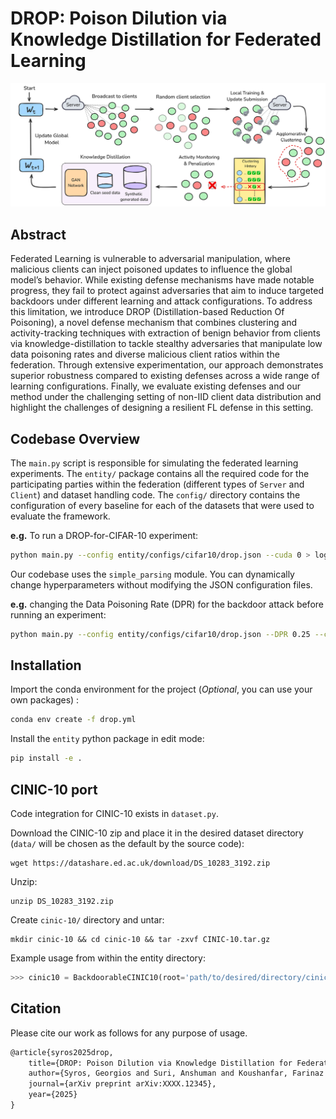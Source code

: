 # DROP: Poison Dilution via Knowledge Distillation for Federated Learning

<p align="center">
    <img src="drop_overview.png" alt="DROP Overview">
</p>

## Abstract

Federated Learning is vulnerable to adversarial manipulation, where malicious clients can inject poisoned updates to influence the global model’s behavior. While existing defense mechanisms have made notable progress, they fail to protect against adversaries that aim to induce targeted backdoors under different learning and attack configurations. To address this limitation, we introduce DROP (Distillation-based Reduction Of Poisoning), a novel defense mechanism that combines clustering and activity-tracking techniques with extraction of benign behavior from clients via knowledge-distillation to tackle stealthy adversaries that manipulate low data poisoning rates and diverse malicious client ratios within the federation. Through extensive experimentation, our approach demonstrates superior robustness compared to existing defenses across a wide range of learning configurations. Finally, we evaluate existing defenses and our method under the challenging setting of non-IID client data distribution and highlight the challenges of designing a resilient FL defense in this setting.

## Codebase Overview

The `main.py` script is responsible for simulating the federated learning experiments. The `entity/` package contains all the required code for the participating parties within the federation (different types of `Server` and `Client`) and dataset handling code. The `config/` directory contains the configuration of every baseline for each of the datasets that were used to evaluate the framework. 

**e.g.** To run a DROP-for-CIFAR-10 experiment:

```bash
python main.py --config entity/configs/cifar10/drop.json --cuda 0 > logs/cifar10_run.log
```

Our codebase uses the `simple_parsing` module. You can dynamically change hyperparameters without modifying the JSON configuration files.

**e.g.** changing the Data Poisoning Rate (DPR) for the backdoor attack before running an experiment:

```bash
python main.py --config entity/configs/cifar10/drop.json --DPR 0.25 --cuda 0
```


## Installation

Import the conda environment for the project (_Optional_, you can use your own packages) :

```bash
conda env create -f drop.yml
```

Install the `entity` python package in edit mode:

```bash
pip install -e .
```

## CINIC-10 port

Code integration for CINIC-10 exists in `dataset.py`. 

Download the CINIC-10 zip and place it in the desired dataset directory (`data/` will be chosen as the default by the source code):

```
wget https://datashare.ed.ac.uk/download/DS_10283_3192.zip
```

Unzip:

```
unzip DS_10283_3192.zip
```

Create `cinic-10/` directory and untar:

```
mkdir cinic-10 && cd cinic-10 && tar -zxvf CINIC-10.tar.gz
```

Example usage from within the entity directory:

```python
>>> cinic10 = BackdoorableCINIC10(root='path/to/desired/directory/cinic-10', split='train')
```

## Citation

Please cite our work as follows for any purpose of usage.

```tex
@article{syros2025drop,
    title={DROP: Poison Dilution via Knowledge Distillation for Federated Learning},
    author={Syros, Georgios and Suri, Anshuman and Koushanfar, Farinaz and Nita-Rotaru, Cristina and Oprea, Alina},
    journal={arXiv preprint arXiv:XXXX.12345},
    year={2025}
}
```

